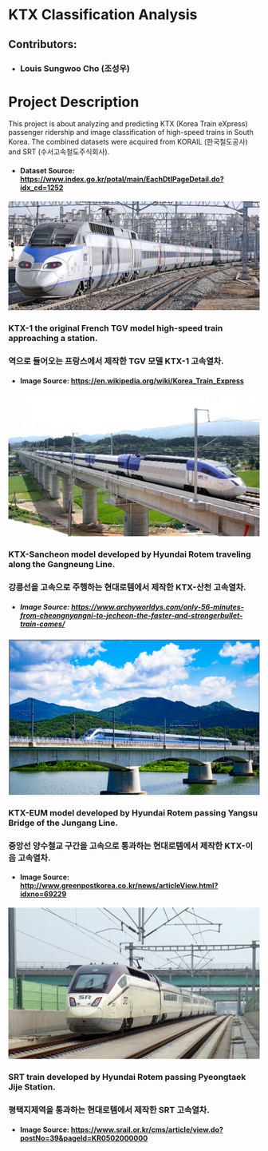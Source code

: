 # KTX Classification Analysis
## Contributors:
- ### Louis Sungwoo Cho (조성우)

# Project Description
This project is about analyzing and predicting KTX (Korea Train eXpress) passenger ridership and image classification of high-speed trains in South Korea. The combined datasets were acquired from KORAIL (한국철도공사) and SRT (수서고속철도주식회사). 

- #### Dataset Source: https://www.index.go.kr/potal/main/EachDtlPageDetail.do?idx_cd=1252

![title](images/ktx_one.png)
### KTX-1 the original French TGV model high-speed train approaching a station.
### 역으로 들어오는 프랑스에서 제작한 TGV 모델 KTX-1 고속열차.
- #### Image Source: https://en.wikipedia.org/wiki/Korea_Train_Express

![title](images/ktx_sancheon.png)
### KTX-Sancheon model developed by Hyundai Rotem traveling along the Gangneung Line.
### 강릉선을 고속으로 주행하는 현대로템에서 제작한 KTX-산천 고속열차.
- ##### Image Source: https://www.archyworldys.com/only-56-minutes-from-cheongnyangni-to-jecheon-the-faster-and-strongerbullet-train-comes/

![title](images/ktx_eum.png)
### KTX-EUM model developed by Hyundai Rotem passing Yangsu Bridge of the Jungang Line.
### 중앙선 양수철교 구간을 고속으로 통과하는 현대로템에서 제작한 KTX-이음 고속열차.
- #### Image Source: http://www.greenpostkorea.co.kr/news/articleView.html?idxno=69229

![title](images/srt_train.png)
### SRT train developed by Hyundai Rotem passing Pyeongtaek Jije Station. 
### 평택지제역을 통과하는 현대로템에서 제작한 SRT 고속열차.
- #### Image Source: https://www.srail.or.kr/cms/article/view.do?postNo=39&pageId=KR0502000000

